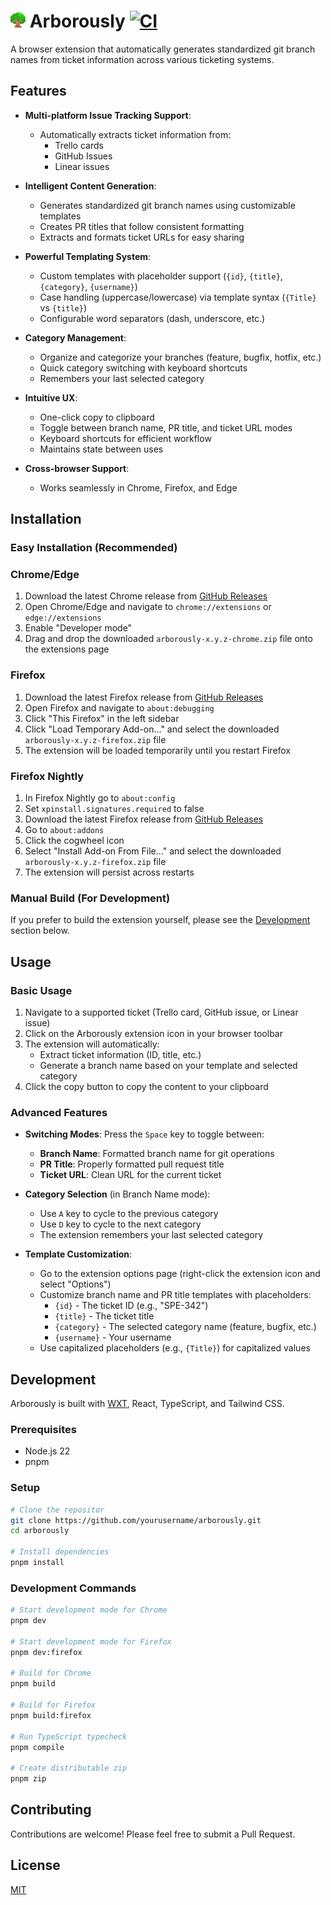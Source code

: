 # ![logo](./public/icon/tree-arborously-24.png) Arborously [![CI](https://github.com/farmisen/arborously/actions/workflows/ci.yml/badge.svg)](https://github.com/farmisen/arborously/actions/workflows/ci.yml)

A browser extension that automatically generates standardized git branch names from ticket information across various ticketing systems.

## Features

- **Multi-platform Issue Tracking Support**:
  - Automatically extracts ticket information from:
    - Trello cards
    - GitHub Issues
    - Linear issues
  
- **Intelligent Content Generation**:
  - Generates standardized git branch names using customizable templates
  - Creates PR titles that follow consistent formatting
  - Extracts and formats ticket URLs for easy sharing
  
- **Powerful Templating System**:
  - Custom templates with placeholder support (`{id}`, `{title}`, `{category}`, `{username}`)
  - Case handling (uppercase/lowercase) via template syntax (`{Title}` vs `{title}`)
  - Configurable word separators (dash, underscore, etc.)
  
- **Category Management**:
  - Organize and categorize your branches (feature, bugfix, hotfix, etc.)
  - Quick category switching with keyboard shortcuts
  - Remembers your last selected category

- **Intuitive UX**:
  - One-click copy to clipboard
  - Toggle between branch name, PR title, and ticket URL modes
  - Keyboard shortcuts for efficient workflow
  - Maintains state between uses

- **Cross-browser Support**:
  - Works seamlessly in Chrome, Firefox, and Edge

## Installation

### Easy Installation (Recommended)

### Chrome/Edge

1. Download the latest Chrome release from [GitHub Releases](https://github.com/farmisen/arborously/releases)
2. Open Chrome/Edge and navigate to `chrome://extensions` or `edge://extensions`
3. Enable "Developer mode"
4. Drag and drop the downloaded `arborously-x.y.z-chrome.zip` file onto the extensions page

### Firefox

1. Download the latest Firefox release from [GitHub Releases](https://github.com/farmisen/arborously/releases)
2. Open Firefox and navigate to `about:debugging`
3. Click "This Firefox" in the left sidebar
4. Click "Load Temporary Add-on..." and select the downloaded `arborously-x.y.z-firefox.zip` file
5. The extension will be loaded temporarily until you restart Firefox

### Firefox Nightly

1. In Firefox Nightly go to `about:config`
2. Set `xpinstall.signatures.required` to false
3. Download the latest Firefox release from [GitHub Releases](https://github.com/farmisen/arborously/releases)
4. Go to `about:addons`
5. Click the cogwheel icon
6. Select "Install Add-on From File..." and select the downloaded `arborously-x.y.z-firefox.zip` file
7. The extension will persist across restarts

### Manual Build (For Development)

If you prefer to build the extension yourself, please see the [Development](#development) section below.

## Usage

### Basic Usage

1. Navigate to a supported ticket (Trello card, GitHub issue, or Linear issue)
2. Click on the Arborously extension icon in your browser toolbar
3. The extension will automatically:
   - Extract ticket information (ID, title, etc.)
   - Generate a branch name based on your template and selected category
4. Click the copy button to copy the content to your clipboard

### Advanced Features

- **Switching Modes**: Press the `Space` key to toggle between:
  - **Branch Name**: Formatted branch name for git operations
  - **PR Title**: Properly formatted pull request title 
  - **Ticket URL**: Clean URL for the current ticket

- **Category Selection** (in Branch Name mode):
  - Use `A` key to cycle to the previous category
  - Use `D` key to cycle to the next category
  - The extension remembers your last selected category

- **Template Customization**:
  - Go to the extension options page (right-click the extension icon and select "Options")
  - Customize branch name and PR title templates with placeholders:
    - `{id}` - The ticket ID (e.g., "SPE-342")
    - `{title}` - The ticket title
    - `{category}` - The selected category name (feature, bugfix, etc.)
    - `{username}` - Your username
  - Use capitalized placeholders (e.g., `{Title}`) for capitalized values

## Development

Arborously is built with [WXT](https://wxt.dev/), React, TypeScript, and Tailwind CSS.

### Prerequisites

- Node.js 22
- pnpm

### Setup

```bash
# Clone the repositor
git clone https://github.com/yourusername/arborously.git
cd arborously

# Install dependencies
pnpm install
```

### Development Commands

```bash
# Start development mode for Chrome
pnpm dev

# Start development mode for Firefox
pnpm dev:firefox

# Build for Chrome
pnpm build

# Build for Firefox
pnpm build:firefox

# Run TypeScript typecheck
pnpm compile

# Create distributable zip
pnpm zip
```

## Contributing

Contributions are welcome! Please feel free to submit a Pull Request.

## License

[MIT](LICENSE)
